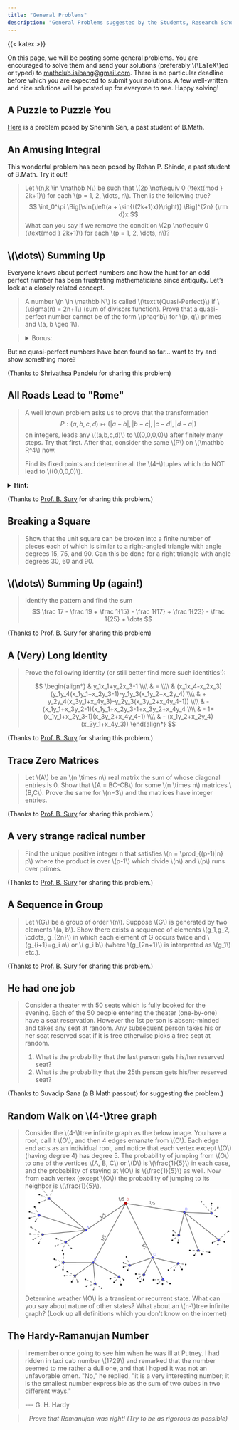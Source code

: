 ```yaml
---
title: "General Problems"
description: "General Problems suggested by the Students, Research Scholars and Professors at Indian Statistical Institute, Bangalore."
---
```


{{< katex >}}

On this page, we will be posting some general problems. You are encouraged to solve them and send your solutions (preferably \\(\LaTeX\\)ed or typed) to mathclub.isibang@gmail.com. There is no particular deadline before which you are expected to submit your solutions. A few well-written and nice solutions will be posted up for everyone to see. Happy solving!

## A Puzzle to Puzzle You

[Here](https://drive.google.com/file/d/17QCZ3J_2xYFeiBIabEoXLMFroJQcXorf/view) is a problem posed by Snehinh Sen, a past student of B.Math.

## An Amusing Integral

This wonderful problem has been posed by Rohan P. Shinde, a past student of B.Math. Try it out!

> Let \\(n,k \in \mathbb N\\) be such that \\(2p \not\equiv 0 (\text{mod } 2k+1)\\) for each \\(p = 1, 2, \dots, n\\). Then is the following true?
> $$ \int_0^\pi \Big[\sin{\left(a + \sin{((2k+1)x)}\right)} \Big]^{2n} {\rm d}x $$
> What can you say if we remove the condition \\(2p \not\equiv 0 (\text{mod } 2k+1)\\) for each \\(p = 1, 2, \dots, n\\)?

## \\(\dots\\) Summing Up

Everyone knows about perfect numbers and how the hunt for an odd perfect number has been frustrating mathematicians since antiquity. Let’s look at a closely related concept.

> A number \\(n \in \mathbb N\\) is called \\(\textit{Quasi-Perfect}\\) if \\(\sigma(n) = 2n+1\\) (sum of divisors function). Prove that a quasi-perfect number cannot be of the form \\(p^aq^b\\) for \\(p, q\\) primes and \\(a, b \geq 1\\).

> <details>
>  <summary>Bonus:</summary>
>    Show that a quasi-perfect number must be an odd square.
> </details>

But no quasi-perfect numbers have been found so far... want to try and show something more?

(Thanks to Shrivathsa Pandelu for sharing this problem)

## All Roads Lead to "Rome"

> A well known problem asks us to prove that the transformation $$ P: (a,b,c,d) \longmapsto \left(|a-b|, |b-c|, |c-d|, |d-a|\right) $$ on integers, leads any \\((a,b,c,d)\\) to \\((0,0,0,0)\\) after finitely many steps. Try that first. After that, consider the same \\(P\\) on \\(\mathbb R^4\\) now.
>
> Find its fixed points and determine all the \\(4-\\)tuples which do NOT lead to \\((0,0,0,0)\\).

<details>
  <summary><b>Hint:</b></summary>
    Think of it as a sequence with limit and not finite iterations.
</details>

(Thanks to [Prof. B. Sury](https://www.isibang.ac.in/~sury/) for sharing this problem.)

## Breaking a Square

> Show that the unit square can be broken into a finite number of pieces each of which is similar to a right-angled triangle with angle degrees 15, 75, and 90. Can this be done for a right triangle with angle degrees 30, 60 and 90.

## \\(\dots\\) Summing Up (again!)

> Identify the pattern and find the sum
> $$ \frac 17 - \frac 19 + \frac 1{15} - \frac 1{17} + \frac 1{23} - \frac 1{25} + \dots $$

(Thanks to Prof. B. Sury for sharing this problem)

## A (Very) Long Identity

> Prove the following identity (or still better find more such identities!):
>
> $$
> \begin{align*}
>   & y_1x_1+y_2x_3-1 \\\\
>   & = \\\\
>   & (x_1x_4-x_2x_3)(y_1y_4(x_1y_1+x_2y_3-1)-y_1y_3(x_1y_2+x_2y_4) \\\\
>   & + y_2y_4(x_3y_1+x_4y_3)-y_2y_3(x_3y_2+x_4y_4-1)) \\\\
>   & - (x_1y_1+x_3y_2-1)(x_1y_1+x_2y_3-1+x_3y_2+x_4y_4 \\\\
>   & - 1+(x_1y_1+x_2y_3-1)(x_3y_2+x_4y_4-1) \\\\
>   & - (x_1y_2+x_2y_4)(x_3y_1+x_4y_3))
> \end{align*}
> $$

(Thanks to [Prof. B. Sury](https://www.isibang.ac.in/~sury/) for sharing this problem.)

## Trace Zero Matrices

> Let \\(A\\) be an \\(n \times n\\) real matrix the sum of whose diagonal entries is 0. Show that \\(A = BC-CB\\) for some \\(n \times n\\) matrices \\(B,C\\). Prove the same for \\(n=3\\) and the matrices have integer entries.

(Thanks to [Prof. B. Sury](https://www.isibang.ac.in/~sury/) for sharing this problem.)

## A very strange radical number

> Find the unique positive integer n that satisfies \\(n = \prod\_{(p-1)|n} p\\) where the product is over \\(p-1\\) which divide \\(n\\) and \\(p\\) runs over primes.

(Thanks to [Prof. B. Sury](https://www.isibang.ac.in/~sury/) for sharing this problem.)

## A Sequence in Group

> Let \\(G\\) be a group of order \\(n\\). Suppose \\(G\\) is generated by two elements \\(a, b\\). Show there exists a sequence of elements \\(g_1,g_2, \cdots, g\_{2n}\\) in which each element of G occurs twice and \\(g\_{i+1}=g_i a\\) or \\( g_i b\\) (where \\(g\_{2n+1}\\) is interpreted as \\(g_1\\) etc.).

(Thanks to [Prof. B. Sury](https://www.isibang.ac.in/~sury/) for sharing this problem.)

## He had one job

> Consider a theater with 50 seats which is fully booked for the evening. Each of the 50 people entering the theater (one-by-one) have a seat reservation. However the 1st person is absent-minded and takes any seat at random. Any subsequent person takes his or her seat reserved seat if it is free otherwise picks a free seat at random.
>
> 1. What is the probability that the last person gets his/her reserved seat?
> 2. What is the probability that the 25th person gets his/her reserved seat?

(Thanks to Suvadip Sana (a B.Math passout) for suggesting the problem.)

## Random Walk on \\(4-\\)tree graph

> Consider the \\(4-\\)tree infinite graph as the below image. You have a root, call it \\(O\\), and then 4 edges emanate from \\(O\\). Each edge end acts as an individual root, and notice that each vertex except \\(O\\) (having degree 4) has degree 5. The probability of jumping from \\(O\\) to one of the vertices \\(A, B, C\\) or \\(D\\) is \\(\frac{1}{5}\\) in each case, and the probability of staying at \\(O\\) is \\(\frac{1}{5}\\) as well. Now from each vertex (except \\(O\\)) the probability of jumping to its neighbor is \\(\frac{1}{5}\\).
> ![(4-)tree](random_walk_4_tree.webp)
> Determine weather \\(O\\) is a transient or recurrent state. What can you say about nature of other states? What about an \\(n-\\)tree infinite graph? (Look up all definitions which you don't know on the internet)

## The Hardy-Ramanujan Number

> I remember once going to see him when he was ill at Putney. I had ridden in taxi cab number \\(1729\\) and remarked that the number seemed to me rather a dull one, and that I hoped it was not an unfavorable omen. "No," he replied, "it is a very interesting number; it is the smallest number expressible as the sum of two cubes in two different ways."
>
> --- G. H. Hardy

> $$ \textit{Prove that Ramanujan was right! (Try to be as rigorous as possible)} $$
